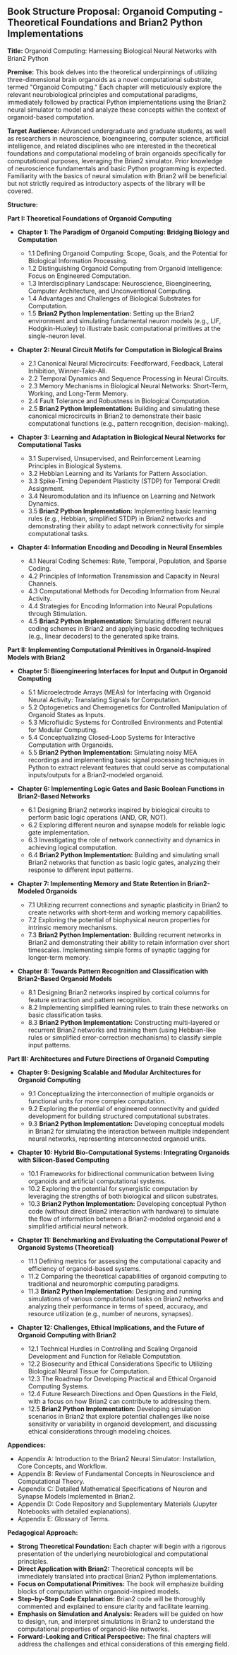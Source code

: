 ## Book Structure Proposal: Organoid Computing - Theoretical Foundations and Brian2 Python Implementations

**Title:** Organoid Computing: Harnessing Biological Neural Networks with Brian2 Python

**Premise:** This book delves into the theoretical underpinnings of utilizing three-dimensional brain organoids as a novel computational substrate, termed "Organoid Computing." Each chapter will meticulously explore the relevant neurobiological principles and computational paradigms, immediately followed by practical Python implementations using the Brian2 neural simulator to model and analyze these concepts within the context of organoid-based computation.

**Target Audience:** Advanced undergraduate and graduate students, as well as researchers in neuroscience, bioengineering, computer science, artificial intelligence, and related disciplines who are interested in the theoretical foundations and computational modeling of brain organoids specifically for computational purposes, leveraging the Brian2 simulator. Prior knowledge of neuroscience fundamentals and basic Python programming is expected. Familiarity with the basics of neural simulation with Brian2 will be beneficial but not strictly required as introductory aspects of the library will be covered.

**Structure:**

**Part I: Theoretical Foundations of Organoid Computing**

* **Chapter 1: The Paradigm of Organoid Computing: Bridging Biology and Computation**
    * 1.1 Defining Organoid Computing: Scope, Goals, and the Potential for Biological Information Processing.
    * 1.2 Distinguishing Organoid Computing from Organoid Intelligence: Focus on Engineered Computation.
    * 1.3 Interdisciplinary Landscape: Neuroscience, Bioengineering, Computer Architecture, and Unconventional Computing.
    * 1.4 Advantages and Challenges of Biological Substrates for Computation.
    * 1.5 **Brian2 Python Implementation:** Setting up the Brian2 environment and simulating fundamental neuron models (e.g., LIF, Hodgkin-Huxley) to illustrate basic computational primitives at the single-neuron level.

* **Chapter 2: Neural Circuit Motifs for Computation in Biological Brains**
    * 2.1 Canonical Neural Microcircuits: Feedforward, Feedback, Lateral Inhibition, Winner-Take-All.
    * 2.2 Temporal Dynamics and Sequence Processing in Neural Circuits.
    * 2.3 Memory Mechanisms in Biological Neural Networks: Short-Term, Working, and Long-Term Memory.
    * 2.4 Fault Tolerance and Robustness in Biological Computation.
    * 2.5 **Brian2 Python Implementation:** Building and simulating these canonical microcircuits in Brian2 to demonstrate their basic computational functions (e.g., pattern recognition, decision-making).

* **Chapter 3: Learning and Adaptation in Biological Neural Networks for Computational Tasks**
    * 3.1 Supervised, Unsupervised, and Reinforcement Learning Principles in Biological Systems.
    * 3.2 Hebbian Learning and its Variants for Pattern Association.
    * 3.3 Spike-Timing Dependent Plasticity (STDP) for Temporal Credit Assignment.
    * 3.4 Neuromodulation and its Influence on Learning and Network Dynamics.
    * 3.5 **Brian2 Python Implementation:** Implementing basic learning rules (e.g., Hebbian, simplified STDP) in Brian2 networks and demonstrating their ability to adapt network connectivity for simple computational tasks.

* **Chapter 4: Information Encoding and Decoding in Neural Ensembles**
    * 4.1 Neural Coding Schemes: Rate, Temporal, Population, and Sparse Coding.
    * 4.2 Principles of Information Transmission and Capacity in Neural Channels.
    * 4.3 Computational Methods for Decoding Information from Neural Activity.
    * 4.4 Strategies for Encoding Information into Neural Populations through Stimulation.
    * 4.5 **Brian2 Python Implementation:** Simulating different neural coding schemes in Brian2 and applying basic decoding techniques (e.g., linear decoders) to the generated spike trains.

**Part II: Implementing Computational Primitives in Organoid-Inspired Models with Brian2**

* **Chapter 5: Bioengineering Interfaces for Input and Output in Organoid Computing**
    * 5.1 Microelectrode Arrays (MEAs) for Interfacing with Organoid Neural Activity: Translating Signals for Computation.
    * 5.2 Optogenetics and Chemogenetics for Controlled Manipulation of Organoid States as Inputs.
    * 5.3 Microfluidic Systems for Controlled Environments and Potential for Modular Computing.
    * 5.4 Conceptualizing Closed-Loop Systems for Interactive Computation with Organoids.
    * 5.5 **Brian2 Python Implementation:** Simulating noisy MEA recordings and implementing basic signal processing techniques in Python to extract relevant features that could serve as computational inputs/outputs for a Brian2-modeled organoid.

* **Chapter 6: Implementing Logic Gates and Basic Boolean Functions in Brian2-Based Networks**
    * 6.1 Designing Brian2 networks inspired by biological circuits to perform basic logic operations (AND, OR, NOT).
    * 6.2 Exploring different neuron and synapse models for reliable logic gate implementation.
    * 6.3 Investigating the role of network connectivity and dynamics in achieving logical computation.
    * 6.4 **Brian2 Python Implementation:** Building and simulating small Brian2 networks that function as basic logic gates, analyzing their response to different input patterns.

* **Chapter 7: Implementing Memory and State Retention in Brian2-Modeled Organoids**
    * 7.1 Utilizing recurrent connections and synaptic plasticity in Brian2 to create networks with short-term and working memory capabilities.
    * 7.2 Exploring the potential of biophysical neuron properties for intrinsic memory mechanisms.
    * 7.3 **Brian2 Python Implementation:** Building recurrent networks in Brian2 and demonstrating their ability to retain information over short timescales. Implementing simple forms of synaptic tagging for longer-term memory.

* **Chapter 8: Towards Pattern Recognition and Classification with Brian2-Based Organoid Models**
    * 8.1 Designing Brian2 networks inspired by cortical columns for feature extraction and pattern recognition.
    * 8.2 Implementing simplified learning rules to train these networks on basic classification tasks.
    * 8.3 **Brian2 Python Implementation:** Constructing multi-layered or recurrent Brian2 networks and training them (using Hebbian-like rules or simplified error-correction mechanisms) to classify simple input patterns.

**Part III: Architectures and Future Directions of Organoid Computing**

* **Chapter 9: Designing Scalable and Modular Architectures for Organoid Computing**
    * 9.1 Conceptualizing the interconnection of multiple organoids or functional units for more complex computation.
    * 9.2 Exploring the potential of engineered connectivity and guided development for building structured computational substrates.
    * 9.3 **Brian2 Python Implementation:** Developing conceptual models in Brian2 for simulating the interaction between multiple independent neural networks, representing interconnected organoid units.

* **Chapter 10: Hybrid Bio-Computational Systems: Integrating Organoids with Silicon-Based Computing**
    * 10.1 Frameworks for bidirectional communication between living organoids and artificial computational systems.
    * 10.2 Exploring the potential for synergistic computation by leveraging the strengths of both biological and silicon substrates.
    * 10.3 **Brian2 Python Implementation:** Developing conceptual Python code (without direct Brian2 interaction with hardware) to simulate the flow of information between a Brian2-modeled organoid and a simplified artificial neural network.

* **Chapter 11: Benchmarking and Evaluating the Computational Power of Organoid Systems (Theoretical)**
    * 11.1 Defining metrics for assessing the computational capacity and efficiency of organoid-based systems.
    * 11.2 Comparing the theoretical capabilities of organoid computing to traditional and neuromorphic computing paradigms.
    * 11.3 **Brian2 Python Implementation:** Designing and running simulations of various computational tasks on Brian2 networks and analyzing their performance in terms of speed, accuracy, and resource utilization (e.g., number of neurons, synapses).

* **Chapter 12: Challenges, Ethical Implications, and the Future of Organoid Computing with Brian2**
    * 12.1 Technical Hurdles in Controlling and Scaling Organoid Development and Function for Reliable Computation.
    * 12.2 Biosecurity and Ethical Considerations Specific to Utilizing Biological Neural Tissue for Computation.
    * 12.3 The Roadmap for Developing Practical and Ethical Organoid Computing Systems.
    * 12.4 Future Research Directions and Open Questions in the Field, with a focus on how Brian2 can contribute to addressing them.
    * 12.5 **Brian2 Python Implementation:** Developing simulation scenarios in Brian2 that explore potential challenges like noise sensitivity or variability in organoid development, and discussing ethical considerations through modeling choices.

**Appendices:**

* Appendix A: Introduction to the Brian2 Neural Simulator: Installation, Core Concepts, and Workflow.
* Appendix B: Review of Fundamental Concepts in Neuroscience and Computational Theory.
* Appendix C: Detailed Mathematical Specifications of Neuron and Synapse Models Implemented in Brian2.
* Appendix D: Code Repository and Supplementary Materials (Jupyter Notebooks with detailed explanations).
* Appendix E: Glossary of Terms.

**Pedagogical Approach:**

* **Strong Theoretical Foundation:** Each chapter will begin with a rigorous presentation of the underlying neurobiological and computational principles.
* **Direct Application with Brian2:** Theoretical concepts will be immediately translated into practical Brian2 Python implementations.
* **Focus on Computational Primitives:** The book will emphasize building blocks of computation within organoid-inspired models.
* **Step-by-Step Code Explanation:** Brian2 code will be thoroughly commented and explained to ensure clarity and facilitate learning.
* **Emphasis on Simulation and Analysis:** Readers will be guided on how to design, run, and interpret simulations in Brian2 to understand the computational properties of organoid-like networks.
* **Forward-Looking and Critical Perspective:** The final chapters will address the challenges and ethical considerations of this emerging field.

